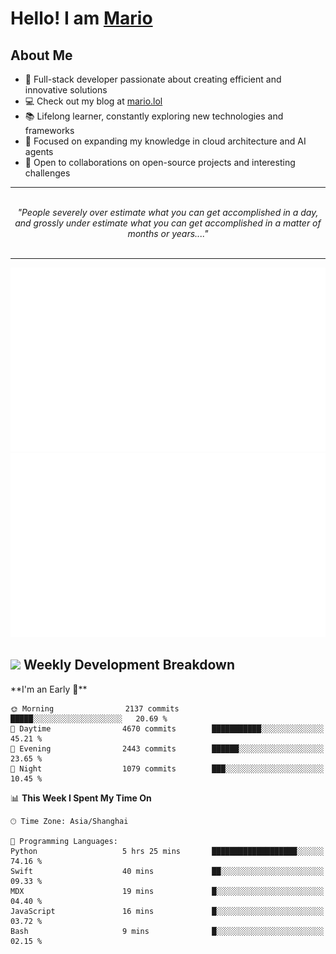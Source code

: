 <h1>Hello! I am <a href="https://github.com/mario1in">Mario</a></h1>

## About Me

- 🔭 Full-stack developer passionate about creating efficient and innovative solutions
- 💻 Check out my blog at [mario.lol](https://mario.lol)
- 📚 Lifelong learner, constantly exploring new technologies and frameworks
- 🌱 Focused on expanding my knowledge in cloud architecture and AI agents
- 🤝 Open to collaborations on open-source projects and interesting challenges

<hr/>
<br/>
<div align="center">
<i>"People severely over estimate what you can get accomplished in a day, and grossly under estimate what you can get accomplished in a matter of months or years...." </i>
</div>
<br/>
<hr/>

![overview](https://raw.githubusercontent.com/mario1in/mario1in/stats-output/generated/overview.svg)
![languages](https://raw.githubusercontent.com/mario1in/mario1in/stats-output/generated/languages.svg)

<h2 align="left">
  <a href="#"><img src="https://emojis.slackmojis.com/emojis/images/1643514062/184/nyancat_big.gif?1643514062" height="30"></a> Weekly Development Breakdown
</h2>
<!--START_SECTION:waka-->
**I'm an Early 🐤** 

```text
🌞 Morning                2137 commits        █████░░░░░░░░░░░░░░░░░░░░   20.69 % 
🌆 Daytime                4670 commits        ███████████░░░░░░░░░░░░░░   45.21 % 
🌃 Evening                2443 commits        ██████░░░░░░░░░░░░░░░░░░░   23.65 % 
🌙 Night                  1079 commits        ███░░░░░░░░░░░░░░░░░░░░░░   10.45 % 
```


📊 **This Week I Spent My Time On** 

```text
🕑︎ Time Zone: Asia/Shanghai

💬 Programming Languages: 
Python                   5 hrs 25 mins       ███████████████████░░░░░░   74.16 % 
Swift                    40 mins             ██░░░░░░░░░░░░░░░░░░░░░░░   09.33 % 
MDX                      19 mins             █░░░░░░░░░░░░░░░░░░░░░░░░   04.40 % 
JavaScript               16 mins             █░░░░░░░░░░░░░░░░░░░░░░░░   03.72 % 
Bash                     9 mins              █░░░░░░░░░░░░░░░░░░░░░░░░   02.15 % 
```


<!--END_SECTION:waka-->

